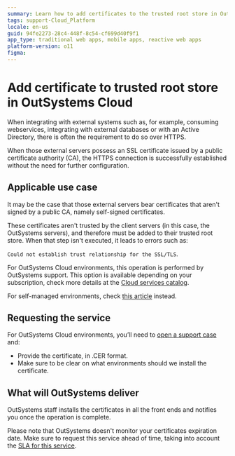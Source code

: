 ```yaml
---
summary: Learn how to add certificates to the trusted root store in OutSystems 11 (O11) Cloud environments to ensure secure HTTPS connections with external systems.
tags: support-Cloud_Platform
locale: en-us
guid: 94fe2273-28c4-448f-8c54-cf699d40f9f1
app_type: traditional web apps, mobile apps, reactive web apps
platform-version: o11
figma:
---
```

# Add certificate to trusted root store in OutSystems Cloud


When integrating with external systems such as, for example, consuming webservices, integrating with external databases or with an Active Directory, there is often the requirement to do so over HTTPS.

When those external servers possess an SSL certificate issued by a public certificate authority (CA), the HTTPS connection is successfully established without the need for further configuration. 

## Applicable use case

It may be the case that those external servers bear certificates that aren't signed by a public CA, namely self-signed certificates.

These certificates aren't trusted by the client servers (in this case, the OutSystems servers), and therefore must be added to their trusted root store. When that step isn't executed, it leads to errors such as:

`Could not establish trust relationship for the SSL/TLS`.

For OutSystems Cloud environments, this operation is performed by OutSystems support. This option is available depending on your subscription, check more details at the [Cloud services catalog](https://success.outsystems.com/Support/Enterprise_Customers/OutSystems_Support/Cloud_services_catalog).

<div class="info" markdown="1">

For self-managed environments, check [this article](https://success.outsystems.com/Support/Enterprise_Customers/Installation/Add_self_signed_certificate_to_trusted_root_store_on_OutSystems) instead.

</div>

## Requesting the service

For OutSystems Cloud environments, you’ll need to [open a support case](https://www.outsystems.com/goto/submit-support-case) and:

* Provide the certificate, in .CER format.
* Make sure to be clear on what environments should we install the certificate.

## What will OutSystems deliver

OutSystems staff installs the certificates in all the front ends and notifies you once the operation is complete.

Please note that OutSystems doesn't monitor your certificates expiration date. Make sure to request this service ahead of time,  taking into account the [SLA for this service](https://success.outsystems.com/Support/Enterprise_Customers/OutSystems_Support/Cloud_services_catalog).
